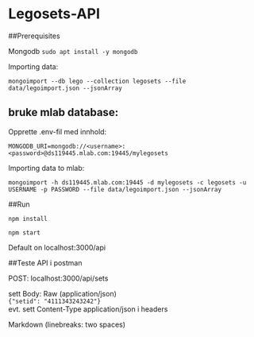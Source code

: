 # Legosets-API

##Prerequisites

Mongodb `sudo apt install -y mongodb`

Importing data:

`mongoimport --db lego --collection legosets --file data/legoimport.json --jsonArray`

## bruke mlab database:

Opprette .env-fil med innhold:

`MONGODB_URI=mongodb://<username>:<password>@ds119445.mlab.com:19445/mylegosets`

Importing data to mlab:

`mongoimport -h ds119445.mlab.com:19445 -d mylegosets -c legosets -u USERNAME -p PASSWORD --file data/legoimport.json --jsonArray`

##Run

`npm install`

`npm start`

Default on localhost:3000/api

##Teste API i postman

POST: localhost:3000/api/sets

sett Body: Raw (application/json)  
`{"setid": "4111343243242"}`  
evt. sett Content-Type application/json i headers


Markdown
(linebreaks: two spaces)



